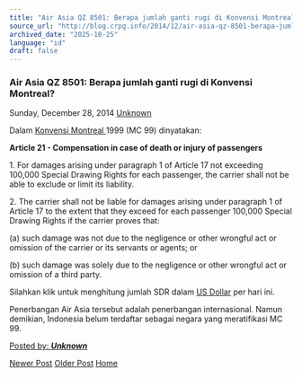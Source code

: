 ```yaml
---
title: "Air Asia QZ 8501: Berapa jumlah ganti rugi di Konvensi Montreal?  | Center for Regulation, Policy and Governance (CRPG)"
source_url: "http://blog.crpg.info/2014/12/air-asia-qz-8501-berapa-jumlah-ganti.html"
archived_date: "2025-10-25"
language: "id"
draft: false
---
```


###  Air Asia QZ 8501: Berapa jumlah ganti rugi di Konvensi Montreal? 

Sunday, December 28, 2014  [ Unknown ](https://www.blogger.com/profile/00655928445009738553 "author profile")

Dalam [Konvensi](http://www.jus.uio.no/lm/air.carriage.unification.convention.montreal.1999/21.html)[ Montreal ](http://www.jus.uio.no/lm/air.carriage.unification.convention.montreal.1999/21.html)1999 (MC 99) dinyatakan:

**Article 21 - Compensation in case of death or injury of passengers**

1\. For damages arising under paragraph 1 of Article 17 not exceeding 100,000 Special Drawing Rights for each passenger, the carrier shall not be able to exclude or limit its liability.

2\. The carrier shall not be liable for damages arising under paragraph 1 of Article 17 to the extent that they exceed for each passenger 100,000 Special Drawing Rights if the carrier proves that:

(a) such damage was not due to the negligence or other wrongful act or omission of the carrier or its servants or agents; or

(b) such damage was solely due to the negligence or other wrongful act or omission of a third party.

Silahkan klik untuk menghitung jumlah SDR dalam [US Dollar](http://www.imf.org/external/np/fin/data/rms_sdrv.aspx) per hari ini. 

Penerbangan Air Asia tersebut adalah penerbangan internasional. Namun demikian, Indonesia belum terdaftar sebagai negara yang meratifikasi MC 99.

[ Posted by: _**Unknown**_ ](https://www.blogger.com/profile/00655928445009738553 "author profile")

[ ](https://www.blogger.com/email-post/1800407982648215581/5290783005244179350 "Email Post") [ ](https://www.blogger.com/post-edit.g?blogID=1800407982648215581&postID=5290783005244179350&from=pencil "Edit Post")

[Newer Post](http://blog.crpg.info/2015/01/direktori-putusan-komisi-informasi.html "Newer Post") [Older Post](http://blog.crpg.info/2014/12/which-state-is-in-charge-in-certifying.html "Older Post") [Home](http://blog.crpg.info/)
